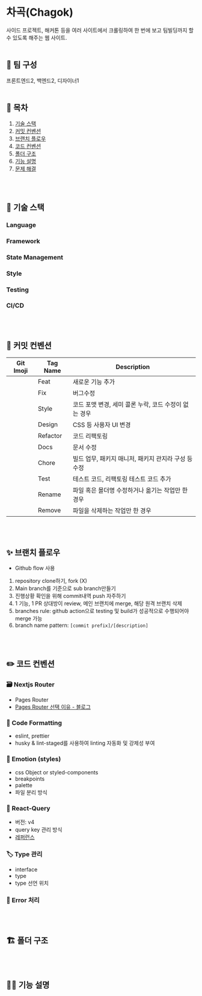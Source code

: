 # 차곡(Chagok)

사이드 프로젝트, 해커톤 등을 여러 사이트에서 크롤링하여 한 번에 보고 팀빌딩까지 할 수 있도록 해주는 웹 사이트.
<br><br>

## :children_crossing: 팀 구성

프론트엔드2, 백엔드2, 디자이너1
<br><br>

## :page_facing_up: 목차

1. [기술 스택](#rocket-기술-스택)
2. [커밋 컨벤션](#memo-커밋-컨벤션)
3. [브랜치 플로우](#sparkles-브랜치-플로우)
4. [코드 컨벤션](#pencil2-코드-컨벤션)
5. [폴더 구조](#)
6. [기능 설명](#)
7. [문제 해결](#)

<br><br>

## :rocket: 기술 스택

### Language

### Framework

### State Management

### Style

### Testing

### CI/CD

<br><br>

## :memo: 커밋 컨벤션

| Git Imoji | Tag Name | Description                                           |
| --------- | -------- | ----------------------------------------------------- |
|           | Feat     | 새로운 기능 추가                                      |
|           | Fix      | 버그수정                                              |
|           | Style    | 코드 포맷 변경, 세미 콜론 누락, 코드 수정이 없는 경우 |
|           | Design   | CSS 등 사용자 UI 변경                                 |
|           | Refactor | 코드 리팩토링                                         |
|           | Docs     | 문서 수정                                             |
|           | Chore    | 빌드 업무, 패키지 매니저, 패키지 관지라 구성 등 수정  |
|           | Test     | 테스트 코드, 리팩토링 테스트 코드 추가                |
|           | Rename   | 파일 혹은 몰더명 수정하거나 옮기는 작업만 한 경우     |
|           | Remove   | 파일을 삭제하는 작업만 한 경우                        |

<br><br>

## :sparkles: 브랜치 플로우

- Github flow 사용

1. repository clone하기, fork (X)
2. Main branch를 기준으로 sub branch만들기
3. 진행상황 확인을 위해 commit내역 push 자주하기
4. 1 기능, 1 PR
   상대방이 review, 메인 브랜치에 merge, 해당 원격 브랜치 삭제
5. branches rule: github action으로 testing 및 build가 성공적으로 수행되어야 merge 가능
6. branch name pattern: `[commit prefix]/[description]`

<br><br>

## :pencil2: 코드 컨벤션

### :card_file_box: Nextjs Router

- Pages Router
- [Pages Router 선택 이유 - 블로그](https://velog.io/@tt8784/App-Router-vs-Page-Router-Next.js)

### :hammer: Code Formatting

- eslint, prettier
- husky & lint-staged를 사용하여 linting 자동화 및 강제성 부여

### :art: Emotion (styles)

- css Object or styled-components
- breakpoints
- palette
- 파일 분리 방식

### :closed_lock_with_key: React-Query

- 버전: v4
- query key 관리 방식
- [레퍼런스](https://tkdodo.eu/blog/effective-react-query-keys)

### :label: Type 관리

- interface
- type
- type 선언 위치

### :safety_vest: Error 처리

<br><br>

## :building_construction: 폴더 구조

<br><br>

## :technologist: 기능 설명
